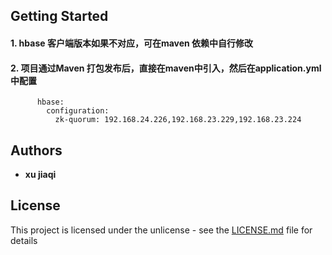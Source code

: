 ## Getting Started

#### 1. hbase 客户端版本如果不对应，可在maven 依赖中自行修改

#### 2. 项目通过Maven 打包发布后，直接在maven中引入，然后在application.yml中配置
          hbase:
            configuration:
              zk-quorum: 192.168.24.226,192.168.23.229,192.168.23.224
          
## Authors

* **xu jiaqi** 

## License

This project is licensed under the unlicense - see the [LICENSE.md](LICENSE.md) file for details